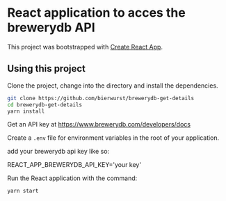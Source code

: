 # React application to acces the brewerydb API

This project was bootstrapped with [Create React App](https://github.com/facebookincubator/create-react-app).

## Using this project

Clone the project, change into the directory and install the dependencies.

```bash
git clone https://github.com/bierwurst/brewerydb-get-details
cd brewerydb-get-details
yarn install
```
Get an API key at https://www.brewerydb.com/developers/docs

Create a `.env` file for environment variables in the root of your application.

add your brewerydb api key like so:

REACT_APP_BREWERYDB_API_KEY='your key'


Run the React application with the command:

```bash
yarn start
```
